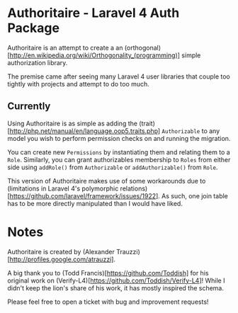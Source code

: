 # Authoritaire - Laravel 4 Auth Package

Authoritaire is an attempt to create a an (orthogonal)[http://en.wikipedia.org/wiki/Orthogonality_(programming)] simple authorization library.

The premise came after seeing many Laravel 4 user libraries that couple too tightly with projects and attempt to do too much.

## Currently

Using Authoritaire is as simple as adding the (trait)[http://php.net/manual/en/language.oop5.traits.php] `Authorizable` to any model you wish to perform permission checks on and running the migration.

You can create new `Permissions` by instantiating them and relating them to a `Role`.  Similarly, you can grant authorizables membership to `Roles` from either side using `addRole()` from `Authorizable` or `addAuthorizable()` from `Role`.

This version of Authoritaire makes use of some workarounds due to (limitations in Laravel 4's polymorphic relations)[https://github.com/laravel/framework/issues/1922].  As such, one join table has to be more directly manipulated than I would have liked.


# Notes

Authoritaire is created by (Alexander Trauzzi)[http://profiles.google.com/atrauzzi].

A big thank you to (Todd Francis)[https://github.com/Toddish] for his original work on (Verify-L4)[https://github.com/Toddish/Verify-L4]!  While I didn't keep the lion's share of his work, it has mostly inspired the schema.

Please feel free to open a ticket with bug and improvement requests!